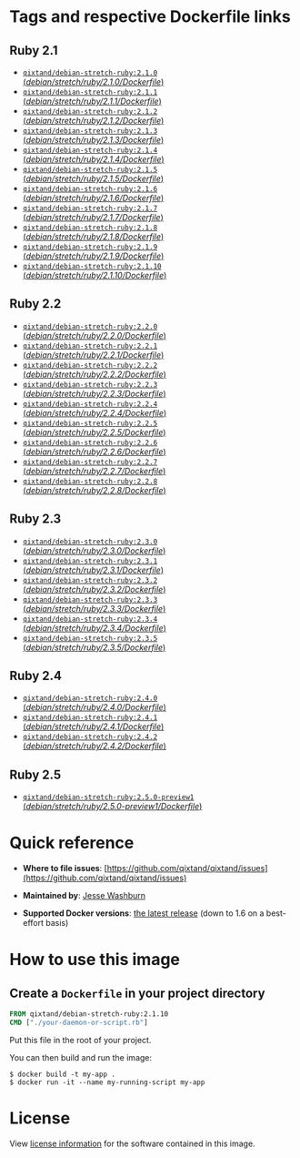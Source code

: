 # Tags and respective Dockerfile links

## Ruby 2.1
- [`qixtand/debian-stretch-ruby:2.1.0` (*debian/stretch/ruby/2.1.0/Dockerfile*)](https://github.com/qixtand/qixtand/blob/master/debian/stretch/ruby/2.1.0/Dockerfile)
- [`qixtand/debian-stretch-ruby:2.1.1` (*debian/stretch/ruby/2.1.1/Dockerfile*)](https://github.com/qixtand/qixtand/blob/master/debian/stretch/ruby/2.1./Dockerfile)
- [`qixtand/debian-stretch-ruby:2.1.2` (*debian/stretch/ruby/2.1.2/Dockerfile*)](https://github.com/qixtand/qixtand/blob/master/debian/stretch/ruby/2.1./Dockerfile)
- [`qixtand/debian-stretch-ruby:2.1.3` (*debian/stretch/ruby/2.1.3/Dockerfile*)](https://github.com/qixtand/qixtand/blob/master/debian/stretch/ruby/2.1./Dockerfile)
- [`qixtand/debian-stretch-ruby:2.1.4` (*debian/stretch/ruby/2.1.4/Dockerfile*)](https://github.com/qixtand/qixtand/blob/master/debian/stretch/ruby/2.1./Dockerfile)
- [`qixtand/debian-stretch-ruby:2.1.5` (*debian/stretch/ruby/2.1.5/Dockerfile*)](https://github.com/qixtand/qixtand/blob/master/debian/stretch/ruby/2.1./Dockerfile)
- [`qixtand/debian-stretch-ruby:2.1.6` (*debian/stretch/ruby/2.1.6/Dockerfile*)](https://github.com/qixtand/qixtand/blob/master/debian/stretch/ruby/2.1./Dockerfile)
- [`qixtand/debian-stretch-ruby:2.1.7` (*debian/stretch/ruby/2.1.7/Dockerfile*)](https://github.com/qixtand/qixtand/blob/master/debian/stretch/ruby/2.1./Dockerfile)
- [`qixtand/debian-stretch-ruby:2.1.8` (*debian/stretch/ruby/2.1.8/Dockerfile*)](https://github.com/qixtand/qixtand/blob/master/debian/stretch/ruby/2.1./Dockerfile)
- [`qixtand/debian-stretch-ruby:2.1.9` (*debian/stretch/ruby/2.1.9/Dockerfile*)](https://github.com/qixtand/qixtand/blob/master/debian/stretch/ruby/2.1./Dockerfile)
- [`qixtand/debian-stretch-ruby:2.1.10` (*debian/stretch/ruby/2.1.10/Dockerfile*)](https://github.com/qixtand/qixtand/blob/master/debian/stretch/ruby/2.1./Dockerfile)

## Ruby 2.2
- [`qixtand/debian-stretch-ruby:2.2.0` (*debian/stretch/ruby/2.2.0/Dockerfile*)](https://github.com/qixtand/qixtand/blob/master/debian/stretch/ruby/2.2.0/Dockerfile)
- [`qixtand/debian-stretch-ruby:2.2.1` (*debian/stretch/ruby/2.2.1/Dockerfile*)](https://github.com/qixtand/qixtand/blob/master/debian/stretch/ruby/2.2.1/Dockerfile)
- [`qixtand/debian-stretch-ruby:2.2.2` (*debian/stretch/ruby/2.2.2/Dockerfile*)](https://github.com/qixtand/qixtand/blob/master/debian/stretch/ruby/2.2.2/Dockerfile)
- [`qixtand/debian-stretch-ruby:2.2.3` (*debian/stretch/ruby/2.2.3/Dockerfile*)](https://github.com/qixtand/qixtand/blob/master/debian/stretch/ruby/2.2.3/Dockerfile)
- [`qixtand/debian-stretch-ruby:2.2.4` (*debian/stretch/ruby/2.2.4/Dockerfile*)](https://github.com/qixtand/qixtand/blob/master/debian/stretch/ruby/2.2.4/Dockerfile)
- [`qixtand/debian-stretch-ruby:2.2.5` (*debian/stretch/ruby/2.2.5/Dockerfile*)](https://github.com/qixtand/qixtand/blob/master/debian/stretch/ruby/2.2.5/Dockerfile)
- [`qixtand/debian-stretch-ruby:2.2.6` (*debian/stretch/ruby/2.2.6/Dockerfile*)](https://github.com/qixtand/qixtand/blob/master/debian/stretch/ruby/2.2.6/Dockerfile)
- [`qixtand/debian-stretch-ruby:2.2.7` (*debian/stretch/ruby/2.2.7/Dockerfile*)](https://github.com/qixtand/qixtand/blob/master/debian/stretch/ruby/2.2.7/Dockerfile)
- [`qixtand/debian-stretch-ruby:2.2.8` (*debian/stretch/ruby/2.2.8/Dockerfile*)](https://github.com/qixtand/qixtand/blob/master/debian/stretch/ruby/2.2.8/Dockerfile)

## Ruby 2.3
- [`qixtand/debian-stretch-ruby:2.3.0` (*debian/stretch/ruby/2.3.0/Dockerfile*)](https://github.com/qixtand/qixtand/blob/master/debian/stretch/ruby/2.3.0/Dockerfile)
- [`qixtand/debian-stretch-ruby:2.3.1` (*debian/stretch/ruby/2.3.1/Dockerfile*)](https://github.com/qixtand/qixtand/blob/master/debian/stretch/ruby/2.3.1/Dockerfile)
- [`qixtand/debian-stretch-ruby:2.3.2` (*debian/stretch/ruby/2.3.2/Dockerfile*)](https://github.com/qixtand/qixtand/blob/master/debian/stretch/ruby/2.3.2/Dockerfile)
- [`qixtand/debian-stretch-ruby:2.3.3` (*debian/stretch/ruby/2.3.3/Dockerfile*)](https://github.com/qixtand/qixtand/blob/master/debian/stretch/ruby/2.3.3/Dockerfile)
- [`qixtand/debian-stretch-ruby:2.3.4` (*debian/stretch/ruby/2.3.4/Dockerfile*)](https://github.com/qixtand/qixtand/blob/master/debian/stretch/ruby/2.3.4/Dockerfile)
- [`qixtand/debian-stretch-ruby:2.3.5` (*debian/stretch/ruby/2.3.5/Dockerfile*)](https://github.com/qixtand/qixtand/blob/master/debian/stretch/ruby/2.3.5/Dockerfile)

## Ruby 2.4
- [`qixtand/debian-stretch-ruby:2.4.0` (*debian/stretch/ruby/2.4.0/Dockerfile*)](https://github.com/qixtand/qixtand/blob/master/debian/stretch/ruby/2.4.0/Dockerfile)
- [`qixtand/debian-stretch-ruby:2.4.1` (*debian/stretch/ruby/2.4.1/Dockerfile*)](https://github.com/qixtand/qixtand/blob/master/debian/stretch/ruby/2.4.1/Dockerfile)
- [`qixtand/debian-stretch-ruby:2.4.2` (*debian/stretch/ruby/2.4.2/Dockerfile*)](https://github.com/qixtand/qixtand/blob/master/debian/stretch/ruby/2.4.2/Dockerfile)

## Ruby 2.5
- [`qixtand/debian-stretch-ruby:2.5.0-preview1` (*debian/stretch/ruby/2.5.0-preview1/Dockerfile*)](https://github.com/qixtand/qixtand/blob/master/debian/stretch/ruby/2.5.0-preview1/Dockerfile)

# Quick reference
-	**Where to file issues**:
	[https://github.com/qixtand/qixtand/issues](https://github.com/qixtand/qixtand/issues)

-	**Maintained by**:
	[Jesse Washburn](https://github.com/qixtand/qixtand)

-	**Supported Docker versions**:
	[the latest release](https://github.com/docker/docker-ce/releases/latest) (down to 1.6 on a best-effort basis)

# How to use this image

## Create a `Dockerfile` in your project directory

```dockerfile
FROM qixtand/debian-stretch-ruby:2.1.10
CMD ["./your-daemon-or-script.rb"]
```

Put this file in the root of your project.

You can then build and run the image:

```console
$ docker build -t my-app .
$ docker run -it --name my-running-script my-app
```

# License
View [license information](https://www.ruby-lang.org/en/about/license.txt) for the software contained in this image.
